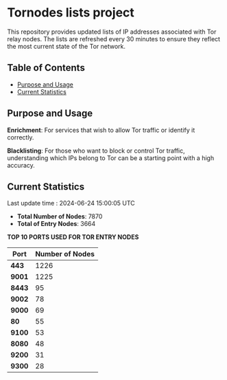 # Tornodes lists project

This repository provides updated lists of IP addresses associated with Tor relay nodes. The lists are refreshed every 30 minutes to ensure they reflect the most current state of the Tor network.

## Table of Contents

- [Purpose and Usage](#purpose-and-usage)
- [Current Statistics](#current-statistics)


## Purpose and Usage

**Enrichment**: For services that wish to allow Tor traffic or identify it correctly.

**Blacklisting**: For those who want to block or control Tor traffic, understanding which IPs belong to Tor can be a starting point with a high accuracy.

## Current Statistics

Last update time : 2024-06-24 15:00:05 UTC

- **Total Number of Nodes**: 7870
- **Total of Entry Nodes**: 3664

**TOP 10 PORTS USED FOR TOR ENTRY NODES**

| **Port** | **Number of Nodes** |
|------|-----------------|
| **443**   | 1226  |
| **9001**   | 1225  |
| **8443**   | 95  |
| **9002**   | 78  |
| **9000**   | 69  |
| **80**   | 55  |
| **9100**   | 53  |
| **8080**   | 48  |
| **9200**   | 31  |
| **9300**   | 28  |

